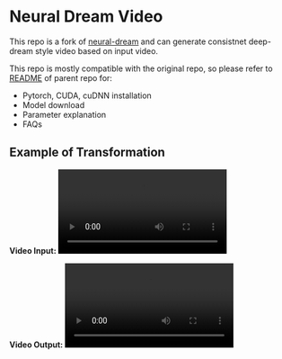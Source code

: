 # Neural Dream Video
This repo is a fork of [neural-dream](https://github.com/ProGamerGov/neural-dream) and can generate consistnet deep-dream style video based on input video.

This repo is mostly compatible with the original repo, so please refer to [README](https://github.com/ProGamerGov/neural-dream/blob/master/README.md) of parent repo for:
- Pytorch, CUDA, cuDNN installation
- Model download
- Parameter explanation
- FAQs

## Example of Transformation

**Video Input:**
<video src="https://github.com/zhuyuezx/neural-dream/raw/master/videos/roadside.mp4" controls="controls">

**Video Output:**
<video src="https://github.com/zhuyuezx/neural-dream/raw/master/videos_out/roadside_out.mp4" controls="controls">
